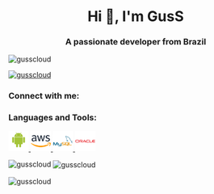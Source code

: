 <h1 align="center">Hi 👋, I'm GusS</h1>
<h3 align="center">A passionate developer from Brazil</h3>

<p align="left"> <img src="https://komarev.com/ghpvc/?username=gusscloud&label=Profile%20views&color=0e75b6&style=flat" alt="gusscloud" /> </p>

<p align="left"> <a href="https://github.com/ryo-ma/github-profile-trophy"><img src="https://github-profile-trophy.vercel.app/?username=gusscloud" alt="gusscloud" /></a> </p>

<h3 align="left">Connect with me:</h3>
<p align="left">
</p>

<h3 align="left">Languages and Tools:</h3>
<p align="left"> <a href="https://developer.android.com" target="_blank" rel="noreferrer"> <img src="https://raw.githubusercontent.com/devicons/devicon/master/icons/android/android-original-wordmark.svg" alt="android" width="40" height="40"/> </a> <a href="https://aws.amazon.com" target="_blank" rel="noreferrer"> <img src="https://raw.githubusercontent.com/devicons/devicon/master/icons/amazonwebservices/amazonwebservices-original-wordmark.svg" alt="aws" width="40" height="40"/> </a> <a href="https://www.mysql.com/" target="_blank" rel="noreferrer"> <img src="https://raw.githubusercontent.com/devicons/devicon/master/icons/mysql/mysql-original-wordmark.svg" alt="mysql" width="40" height="40"/> </a> <a href="https://www.oracle.com/" target="_blank" rel="noreferrer"> <img src="https://raw.githubusercontent.com/devicons/devicon/master/icons/oracle/oracle-original.svg" alt="oracle" width="40" height="40"/> </a> </p>

<p><img align="left" src="https://github-readme-stats.vercel.app/api/top-langs?username=gusscloud&show_icons=true&locale=en&layout=compact" alt="gusscloud" /></p>

<p>&nbsp;<img align="center" src="https://github-readme-stats.vercel.app/api?username=gusscloud&show_icons=true&locale=en" alt="gusscloud" /></p>

<p><img align="center" src="https://github-readme-streak-stats.herokuapp.com/?user=gusscloud&" alt="gusscloud" /></p>
